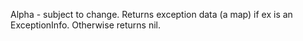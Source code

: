   Alpha - subject to change.
   Returns exception data (a map) if ex is an ExceptionInfo.
   Otherwise returns nil.